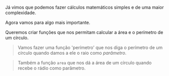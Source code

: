 Já vimos que podemos fazer cálculos matemáticos simples e de uma maior complexidade.

Agora vamos para algo mais importante.

Queremos criar funções que nos permitam calcular a área e o perímetro de um círculo.

> Vamos fazer uma função 'perímetro' que nos diga o perímetro de um círculo quando damos a ele o raio como _parâmetro_.

> Também a função `area` que nos dá a área de um círculo quando recebe o rádio como parâmetro.
